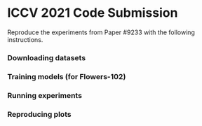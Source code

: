 # ICCV 2021 Code Submission

Reproduce the experiments from Paper #9233 with the following instructions. 

### Downloading datasets

### Training models (for Flowers-102)

### Running experiments

### Reproducing plots

